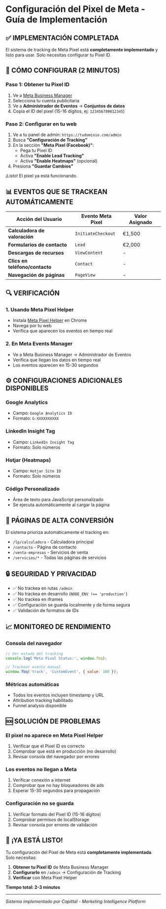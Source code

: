 # Configuración del Pixel de Meta - Guía de Implementación

## ✅ IMPLEMENTACIÓN COMPLETADA

El sistema de tracking de Meta Pixel está **completamente implementado** y listo para usar. Solo necesitas configurar tu Pixel ID.

## 🚀 CÓMO CONFIGURAR (2 MINUTOS)

### Paso 1: Obtener tu Pixel ID
1. Ve a [Meta Business Manager](https://business.facebook.com)
2. Selecciona tu cuenta publicitaria
3. Ve a **Administrador de Eventos** → **Conjuntos de datos**
4. Copia el ID del pixel (15-16 dígitos, ej: `123456789012345`)

### Paso 2: Configurar en tu web
1. Ve a tu panel de admin: `https://tudominio.com/admin`
2. Busca **"Configuración de Tracking"**
3. En la sección **"Meta Pixel (Facebook)"**:
   - Pega tu Pixel ID
   - Activa **"Enable Lead Tracking"**
   - Activa **"Enable Heatmaps"** (opcional)
4. Presiona **"Guardar Cambios"**

¡Listo! El pixel ya está funcionando.

## 📊 EVENTOS QUE SE TRACKEAN AUTOMÁTICAMENTE

| Acción del Usuario | Evento Meta Pixel | Valor Asignado |
|-------------------|-------------------|----------------|
| **Calculadora de valoración** | `InitiateCheckout` | €1,500 |
| **Formularios de contacto** | `Lead` | €2,000 |
| **Descargas de recursos** | `ViewContent` | - |
| **Clics en teléfono/contacto** | `Contact` | - |
| **Navegación de páginas** | `PageView` | - |

## 🔍 VERIFICACIÓN

### 1. Usando Meta Pixel Helper
- Instala [Meta Pixel Helper](https://chrome.google.com/webstore/detail/facebook-pixel-helper/) en Chrome
- Navega por tu web
- Verifica que aparecen los eventos en tiempo real

### 2. En Meta Events Manager
- Ve a Meta Business Manager → Administrador de Eventos
- Verifica que llegan los datos en tiempo real
- Los eventos aparecen en 15-30 segundos

## ⚙️ CONFIGURACIONES ADICIONALES DISPONIBLES

### Google Analytics
- Campo: `Google Analytics ID`
- Formato: `G-XXXXXXXXXX`

### LinkedIn Insight Tag
- Campo: `LinkedIn Insight Tag`
- Formato: Solo números

### Hotjar (Heatmaps)
- Campo: `Hotjar Site ID`
- Formato: Solo números

### Código Personalizado
- Área de texto para JavaScript personalizado
- Se ejecuta automáticamente al cargar la página

## 🎯 PÁGINAS DE ALTA CONVERSIÓN

El sistema prioriza automáticamente el tracking en:
- `/lp/calculadora` - Calculadora principal
- `/contacto` - Página de contacto
- `/venta-empresas` - Servicios de venta
- `/servicios/*` - Todas las páginas de servicios

## 🔒 SEGURIDAD Y PRIVACIDAD

- ✅ No trackea en rutas `/admin`
- ✅ No trackea en desarrollo (`NODE_ENV !== 'production'`)
- ✅ No trackea en iframes
- ✅ Configuración se guarda localmente y de forma segura
- ✅ Validación de formatos de IDs

## 📈 MONITOREO DE RENDIMIENTO

### Consola del navegador
```javascript
// Ver estado del tracking
console.log('Meta Pixel Status:', window.fbq);

// Trackear evento manual
window.fbq('track', 'CustomEvent', { value: 100 });
```

### Métricas automáticas
- Todos los eventos incluyen timestamp y URL
- Attribution tracking habilitado
- Funnel analysis disponible

## 🆘 SOLUCIÓN DE PROBLEMAS

### El pixel no aparece en Meta Pixel Helper
1. Verificar que el Pixel ID es correcto
2. Comprobar que está en producción (no desarrollo)
3. Revisar consola del navegador por errores

### Los eventos no llegan a Meta
1. Verificar conexión a internet
2. Comprobar que no hay bloqueadores de ads
3. Esperar 15-30 segundos para propagación

### Configuración no se guarda
1. Verificar formato del Pixel ID (15-16 dígitos)
2. Comprobar permisos de localStorage
3. Revisar consola por errores de validación

## 🎉 ¡YA ESTÁ LISTO!

Tu configuración del Pixel de Meta está **completamente implementada**. Solo necesitas:

1. **Obtener tu Pixel ID** de Meta Business Manager
2. **Configurarlo** en `/admin` → Configuración de Tracking
3. **Verificar** con Meta Pixel Helper

**Tiempo total: 2-3 minutos**

---

*Sistema implementado por Capittal - Marketing Intelligence Platform*